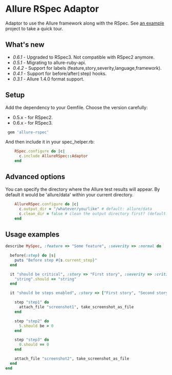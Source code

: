 # Allure RSpec Adaptor

Adaptor to use the Allure framework along with the RSpec. See [an example](https://github.com/allure-examples/allure-rspec-example) project to take a quick tour.

## What's new

* *0.6.1* - Upgraded to RSpec3. Not compatible with RSpec2 anymore.
* *0.5.1* - Migrating to allure-ruby-api.
* *0.4.2* - Support for labels (feature,story,severity,language,framework).
* *0.4.1* - Support for before/after(:step) hooks.
* *0.3.1* - Allure 1.4.0 format support.

## Setup

Add the dependency to your Gemfile. Choose the version carefully:
* 0.5.x - for RSpec2.
* 0.6.x - for RSpec3.

```ruby
 gem 'allure-rspec'
```

And then include it in your spec_helper.rb:

```ruby
    RSpec.configure do |c|
      c.include AllureRSpec::Adaptor
    end
```

## Advanced options

You can specify the directory where the Allure test results will appear. By default it would be 'allure/data' within
your current directory.

```ruby
    AllureRSpec.configure do |c|
      c.output_dir = "/whatever/you/like" # default: allure/data
      c.clean_dir = false # clean the output directory first? (default: true)
    end
```

## Usage examples

```ruby
describe MySpec, :feature => "Some feature", :severity => :normal do

  before(:step) do |s|
    puts "Before step #{s.current_step}"
  end

  it "should be critical", :story => "First story", :severity => :critical do
    "string".should == "string"
  end

  it "should be steps enabled", :story => ["First story", "Second story"] do

    step "step1" do
      attach_file "screenshot1", take_screenshot_as_file
    end

    step "step2" do
      5.should be > 0
    end

    step "step3" do
      0.should == 0
    end

    attach_file "screenshot2", take_screenshot_as_file
  end
end
```
